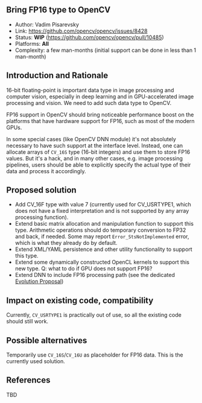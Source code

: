 ## Bring FP16 type to OpenCV

* Author: Vadim Pisarevsky
* Link: https://github.com/opencv/opencv/issues/8428
* Status: **WIP** (https://github.com/opencv/opencv/pull/10485)
* Platforms: **All**
* Complexity: a few man-months (initial support can be done in less than 1 man-month)

## Introduction and Rationale

16-bit floating-point is important data type in image processing and computer vision, especially in deep learning and in GPU-accelerated image processing and vision. We need to add such data type to OpenCV.

FP16 support in OpenCV should bring noticeable performance boost on the platforms that have hardware support for FP16, such as most of the modern GPUs.

In some special cases (like OpenCV DNN module) it's not absolutely necessary to have such support at the interface level. Instead, one can allocate arrays of `CV_16S` type (16-bit integers) and use them to store FP16 values. But it's a hack, and in many other cases, e.g. image processing pipelines, users should be able to explicitly specify the actual type of their data and process it accordingly.

## Proposed solution

* Add CV_16F type with value 7 (currently used for CV_USRTYPE1, which does not have a fixed interpretation and is not supported by any array processing function).
* Extend basic matrix allocation and manipulation function to support this type. Arithmetic operations should do temporary conversion to FP32 and back, if needed. Some may report `Error_StsNotImplemented` error, which is what they already do by default.
* Extend XML/YAML persistence and other utility functionality to support this type.
* Extend some dynamically constructed OpenCL kernels to support this new type. Q: what to do if GPU does not support FP16?
* Extend DNN to include FP16 processing path (see the dedicated [Evolution Proposal](OE-14.-DNN-FP16))

## Impact on existing code, compatibility

Currently, `CV_USRTYPE1` is practically out of use, so all the existing code should still work. 

## Possible alternatives

Temporarily use `CV_16S`/`CV_16U` as placeholder for FP16 data. This is the currently used solution.

## References

TBD
